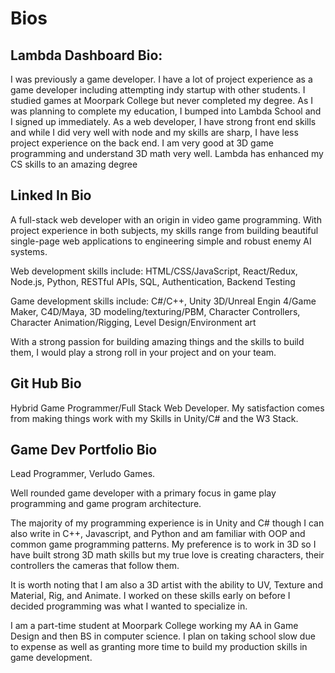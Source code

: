 # Bios

## Lambda Dashboard Bio:

I was previously a game developer. I have a lot of project experience as a game developer including attempting indy startup with other students. I studied games at Moorpark College but never completed my degree. As I was planning to complete my education, I bumped into Lambda School and I signed up immediately. As a web developer, I have strong front end skills and while I did very well with node and my skills are sharp, I have less project experience on the back end. I am very good at 3D game programming and understand 3D math very well. Lambda has enhanced my CS skills to an amazing degree

## Linked In Bio

A full-stack web developer with an origin in video game programming. With project experience in both subjects, my skills range from building beautiful single-page web applications to engineering simple and robust enemy AI systems.

Web development skills include: HTML/CSS/JavaScript, React/Redux, Node.js, Python, RESTful APIs, SQL, Authentication, Backend Testing

Game development skills include: C#/C++, Unity 3D/Unreal Engin 4/Game Maker, C4D/Maya, 3D modeling/texturing/PBM, Character Controllers, Character Animation/Rigging, Level Design/Environment art

With a strong passion for building amazing things and the skills to build them, I would play a strong roll in your project and on your team.

## Git Hub Bio

Hybrid Game Programmer/Full Stack Web Developer. My satisfaction comes from making things work with my Skills in Unity/C# and the W3 Stack.

## Game Dev Portfolio Bio

Lead Programmer, Verludo Games.

Well rounded game developer with a primary focus in game play programming and game program architecture.

The majority of my programming experience is in Unity and C# though I can also write in C++, Javascript, and Python and am familiar with OOP and common game programming patterns. My preference is to work in 3D so I have built strong 3D math skills but my true love is creating characters, their controllers the cameras that follow them.

It is worth noting that I am also a 3D artist with the ability to UV, Texture and Material, Rig, and Animate. I worked on these skills early on before I decided programming was what I wanted to specialize in.

I am a part-time student at Moorpark College working my AA in Game Design and then BS in computer science. I plan on taking school slow due to expense as well as granting more time to build my production skills in game development.
